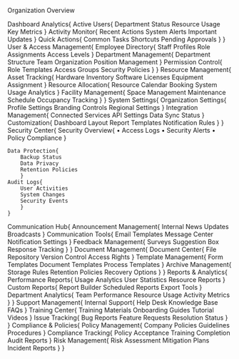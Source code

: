 Organization Overview

Dashboard Analytics{
    Active Users{
        Department Status
        Resource Usage
        Key Metrics
        }
    Activity Monitor{
        Recent Actions
        System Alerts
        Important Updates
        }
    Quick Actions{
        Common Tasks
        Shortcuts
        Pending Approvals
        }
    }
User & Access Management{
    Employee Directory{
        Staff Profiles
        Role Assignments
        Access Levels
        }
    Department Management{
        Department Structure
        Team Organization
        Position Management
        }
    Permission Control{
        Role Templates
        Access Groups
        Security Policies
        }
    }
Resource Management{
    Asset Tracking{
         Hardware Inventory
         Software Licenses
         Equipment Assignment
    }
    Resource Allocation{
         Resource Calendar
         Booking System
         Usage Analytics
        }
    Facility Management{
        Space Management
        Maintenance Schedule
        Occupancy Tracking
        }
    }
System Settings{
    Organization Settings{
        Profile Settings
        Branding Controls
        Regional Settings
        }
    Integration Management{
        Connected Services
        API Settings
        Data Sync Status
        }
    Customization{
        Dashboard Layout
        Report Templates
        Notification Rules
        }
    }
Security Center{
    Security Overview{
        • Access Logs
        • Security Alerts
        • Policy Compliance
        }

    Data Protection{
        Backup Status
        Data Privacy
        Retention Policies
        }
    Audit Logs{
        User Activities
        System Changes
        Security Events
        }
    }
Communication Hub{
    Announcement Management{
        Internal News
        Updates
        Broadcasts
        }
    Communication Tools{
        Email Templates
        Message Center
        Notification Settings
        }
    Feedback Management{
        Surveys
        Suggestion Box
        Response Tracking
        }
    }
Document Management{
    Document Center{
        File Repository
        Version Control
        Access Rights
        }
    Template Management{
        Form Templates
        Document Templates
        Process Templates
        }
    Archive Management{
        Storage Rules
        Retention Policies
        Recovery Options
        }
    }
Reports & Analytics{
    Performance Reports{
        Usage Analytics
        User Statistics
        Resource Reports
        }
    Custom Reports{
        Report Builder
        Scheduled Reports
        Export Tools
        }
    Department Analytics{
        Team Performance
        Resource Usage
        Activity Metrics
        }
    }
Support Management{
    Internal Support{
        Help Desk
        Knowledge Base
        FAQs
        }
    Training Center{
        Training Materials
        Onboarding Guides
        Tutorial Videos
        }
    Issue Tracking{
        Bug Reports
        Feature Requests
        Resolution Status
        }
    }
Compliance & Policies{
    Policy Management{
        Company Policies
        Guidelines
        Procedures
        }
    Compliance Tracking{
        Policy Acceptance
        Training Completion
        Audit Reports
        }
    Risk Management{
        Risk Assessment
        Mitigation Plans
        Incident Reports
        }
    }